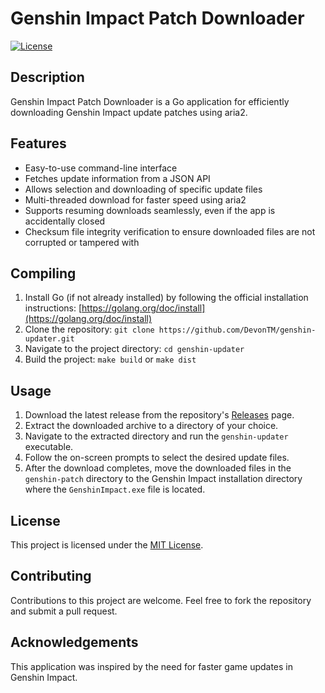 # Genshin Impact Patch Downloader

[![License](https://img.shields.io/badge/license-MIT-blue.svg)](https://github.com/DevonTM/genshin-updater/blob/main/LICENSE)

## Description

Genshin Impact Patch Downloader is a Go application for efficiently downloading Genshin Impact update patches using aria2.

## Features

- Easy-to-use command-line interface
- Fetches update information from a JSON API
- Allows selection and downloading of specific update files
- Multi-threaded download for faster speed using aria2
- Supports resuming downloads seamlessly, even if the app is accidentally closed
- Checksum file integrity verification to ensure downloaded files are not corrupted or tampered with

## Compiling

1. Install Go (if not already installed) by following the official installation instructions: [https://golang.org/doc/install](https://golang.org/doc/install)
2. Clone the repository: `git clone https://github.com/DevonTM/genshin-updater.git`
3. Navigate to the project directory: `cd genshin-updater`
4. Build the project: `make build` or `make dist`

## Usage

1. Download the latest release from the repository's [Releases](https://github.com/DevonTM/genshin-updater/releases) page.
2. Extract the downloaded archive to a directory of your choice.
3. Navigate to the extracted directory and run the `genshin-updater` executable.
4. Follow the on-screen prompts to select the desired update files.
5. After the download completes, move the downloaded files in the `genshin-patch` directory to the Genshin Impact installation directory where the `GenshinImpact.exe` file is located.

## License

This project is licensed under the [MIT License](LICENSE).

## Contributing

Contributions to this project are welcome. Feel free to fork the repository and submit a pull request.

## Acknowledgements

This application was inspired by the need for faster game updates in Genshin Impact.
